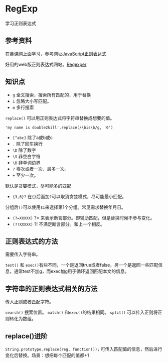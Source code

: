 RegExp
===

学习正则表达式

参考资料
---
在慕课网上面学习，参考网址[JavaScript正则表达式](http://www.imooc.com/learn/706)

好用的web版正则表达式网站。[Regexper](https://regexper.com/)

知识点
---
* `g`  全文搜索，搜索所有匹配的，用于替换
* `i`  忽略大小写匹配。
* `m`  多行搜索

`replace()` 可以用正则表达式将字符串替换成想要的值。

```
'my name is double2kill'.replace(/\bis\b/g, '0')
```

* `[^abc]` 除了a或b或c
* `.`  除了回车换行
* `\D` 除了数字
* `\S` 非空白字符
* `\B` 非单词边界
* `?` 零次或者一次，最多一次。
* `+` 至少一次。

默认是贪婪模式，尽可能多的匹配
* `{3,6}?` 在`{}`后面加`?`可以取消贪婪模式，尽可能最小匹配。

分组后`()`可以使用`$1`来选择第1个分组。常见需求替换年月日。

* `(?=XXXXX)`  ?= 来表示断言部分。即辅助匹配，但是替换时候不参与变化。
* `(?!XXXXX)`  ?! 不满足断言部分。和上一个相反。

正则表达式的方法
---

需要传入字符串。

`test()` 和	`exec()`有些不同，一个是返回true或者false，另一个是返回一些匹配信息，通常test不加g，而exec加g用于循环返回匹配本文的信息。

字符串的正则表达式相关的方法
---

传入正则或者匹配字符。

`search()`  搜索位置。
`match()`  和`exec()`的结果相同。
`split()`  可以传入正则将正则转化为数组。

replace()进阶
---
`String.prototype.replace(reg, function());`
可传入匹配值的信息，然后进行变化后替换。场景：想把每个匹配的值都+1